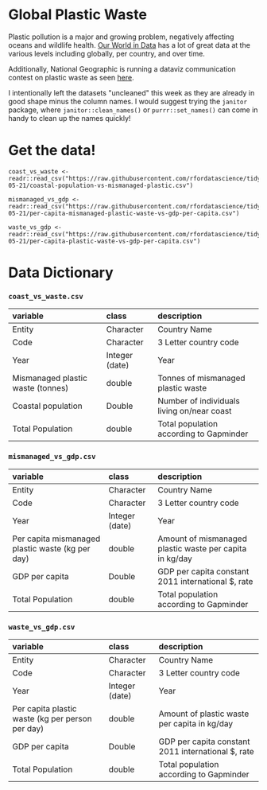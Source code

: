 # Global Plastic Waste

Plastic pollution is a major and growing problem, negatively affecting oceans and wildlife health. [Our World in Data](https://ourworldindata.org/plastic-pollution) has a lot of great data at the various levels including globally, per country, and over time. 

Additionally, National Geographic is running a dataviz communication contest on plastic waste as seen [here](https://t.co/OQHxuFyDTL).

I intentionally left the datasets "uncleaned" this week as they are already in good shape minus the column names. I would suggest trying the `janitor` package, where `janitor::clean_names()` or `purrr::set_names()` can come in handy to clean up the names quickly!

# Get the data!

```
coast_vs_waste <- readr::read_csv("https://raw.githubusercontent.com/rfordatascience/tidytuesday/master/data/2019/2019-05-21/coastal-population-vs-mismanaged-plastic.csv")

mismanaged_vs_gdp <- readr::read_csv("https://raw.githubusercontent.com/rfordatascience/tidytuesday/master/data/2019/2019-05-21/per-capita-mismanaged-plastic-waste-vs-gdp-per-capita.csv")

waste_vs_gdp <- readr::read_csv("https://raw.githubusercontent.com/rfordatascience/tidytuesday/master/data/2019/2019-05-21/per-capita-plastic-waste-vs-gdp-per-capita.csv")
```

# Data Dictionary


### `coast_vs_waste.csv`

|variable             |class     |description |
|:---|:---|:-----------|
|Entity | Character | Country Name |
| Code | Character | 3 Letter country code |
| Year | Integer (date) | Year |
| Mismanaged plastic waste (tonnes) | double | Tonnes of mismanaged plastic waste |
| Coastal population | Double | Number of individuals living on/near coast |
| Total Population | double | Total population according to Gapminder |


### `mismanaged_vs_gdp.csv`

|variable             |class     |description |
|:---|:---|:-----------|
|Entity | Character | Country Name |
| Code | Character | 3 Letter country code |
| Year | Integer (date) | Year |
| Per capita mismanaged plastic waste (kg per day) | double | Amount of mismanaged plastic waste per capita in kg/day |
| GDP per capita | Double | GDP per capita constant 2011 international $, rate  |
| Total Population | double | Total population according to Gapminder |

### `waste_vs_gdp.csv`

|variable             |class     |description |
|:---|:---|:-----------|
|Entity | Character | Country Name |
| Code | Character | 3 Letter country code |
| Year | Integer (date) | Year |
| Per capita plastic waste (kg per person per day) | double | Amount of  plastic waste per capita in kg/day |
| GDP per capita | Double | GDP per capita constant 2011 international $, rate  |
| Total Population | double | Total population according to Gapminder |


